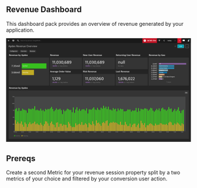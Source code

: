 ## Revenue Dashboard
This dashboard pack provides an overview of revenue generated by your application.

![Revenue Dashboard](RO.png)

## Prereqs
Create a second Metric for your revenue session property split by a two metrics of your choice and filtered by your conversion user action.
